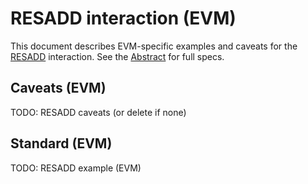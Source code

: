 # RESADD interaction (EVM)

This document describes EVM-specific examples and caveats for the [RESADD](../../abstract/interactions/resadd.md) interaction.  See the [Abstract](../../abstract/interactions/resadd.md) for full specs.

## Caveats (EVM)
TODO: RESADD caveats (or delete if none)

## Standard (EVM)
TODO: RESADD example (EVM)